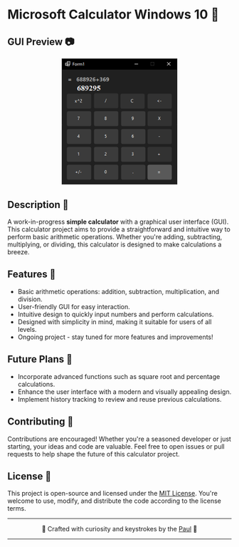 # Microsoft Calculator Windows 10 🧮

## GUI Preview 📷

<p align="center">
    <img width="260" src="https://raw.githubusercontent.com/pyratu/CalculatorGUI/main/calculator.png" alt="Calculator GUI">
</p>

## Description 📜

A work-in-progress **simple calculator** with a graphical user interface (GUI). This calculator project aims to provide a straightforward and intuitive way to perform basic arithmetic operations. Whether you're adding, subtracting, multiplying, or dividing, this calculator is designed to make calculations a breeze.

## Features 🚀

- Basic arithmetic operations: addition, subtraction, multiplication, and division.
- User-friendly GUI for easy interaction.
- Intuitive design to quickly input numbers and perform calculations.
- Designed with simplicity in mind, making it suitable for users of all levels.
- Ongoing project - stay tuned for more features and improvements!

## Future Plans 🌟

- Incorporate advanced functions such as square root and percentage calculations.
- Enhance the user interface with a modern and visually appealing design.
- Implement history tracking to review and reuse previous calculations.

## Contributing 🤝

Contributions are encouraged! Whether you're a seasoned developer or just starting, your ideas and code are valuable. Feel free to open issues or pull requests to help shape the future of this calculator project.

## License 📄

This project is open-source and licensed under the [MIT License](LICENSE). You're welcome to use, modify, and distribute the code according to the license terms.

---

<div align="center">
  <p>🌟 Crafted with curiosity and keystrokes by the <a href="https://github.com/pyratu">Paul</a> 🌌</p>
</div>

---



